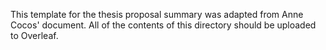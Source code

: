 This template for the thesis proposal summary was adapted from Anne Cocos' document.
All of the contents of this directory should be uploaded to Overleaf.
